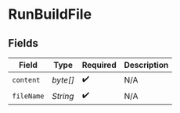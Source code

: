 # RunBuildFile


## Fields

| Field              | Type               | Required           | Description        |
| ------------------ | ------------------ | ------------------ | ------------------ |
| `content`          | *byte[]*           | :heavy_check_mark: | N/A                |
| `fileName`         | *String*           | :heavy_check_mark: | N/A                |